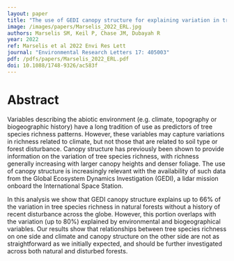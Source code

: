 ```yaml
---
layout: paper
title: "The use of GEDI canopy structure for explaining variation in tree species richness in natural forests"
image: /images/papers/Marselis_2022_ERL.jpg
authors: Marselis SM, Keil P, Chase JM, Dubayah R
year: 2022
ref: Marselis et al 2022 Envi Res Lett
journal: "Environmental Research Letters 17: 405003"
pdf: /pdfs/papers/Marselis_2022_ERL.pdf
doi: 10.1088/1748-9326/ac583f
---
```


# Abstract

Variables describing the abiotic environment (e.g. climate, topography or biogeographic history) have a long tradition of use as predictors of tree species richness patterns. However, these variables may capture variations in richness related to climate, but not those that are related to soil type or forest disturbance. Canopy structure has previously been shown to provide information on the variation of tree species richness, with richness generally increasing with larger canopy heights and denser foliage. The use of canopy structure is increasingly relevant with the availability of such data from the Global Ecosystem Dynamics Investigation (GEDI), a lidar mission onboard the International Space Station. 

In this analysis we show that GEDI canopy structure explains up to 66% of the variation in tree species richness in natural forests without a history of recent disturbance across the globe. However, this portion overlaps with the variation (up to 80%) explained by environmental and biogeographical variables. Our results show that relationships between tree species richness on one side and climate and canopy structure on the other side are not as straightforward as we initially expected, and should be further investigated across both natural and disturbed forests.

